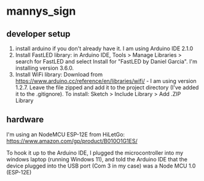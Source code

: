 # mannys_sign

## developer setup

1. install arduino if you don't already have it. I am using Arduino IDE 2.1.0
2. Install FastLED library: in Arduino IDE, Tools > Manage Libraries > search for FastLED and select Install for "FastLED by Daniel Garcia". I'm installing version 3.6.0.
3. Install WiFi library: Download from https://www.arduino.cc/reference/en/libraries/wifi/ - I am using version 1.2.7. Leave the file zipped and add it to the project directory (I've added it to the .gitignore). To install: Sketch > Include Library > Add .ZIP Library

## hardware

I'm using an NodeMCU ESP-12E from HiLetGo: https://www.amazon.com/gp/product/B010O1G1ES/

To hook it up to the Arduino IDE, I plugged the microcontroller into my windows laptop (running Windows 11), and told the Arduino IDE that the device plugged into the USB port (Com 3 in my case) was a Node MCU 1.0 (ESP-12E)
